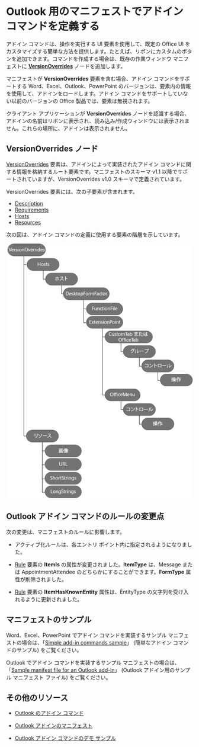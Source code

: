 # <a name="define-add-in-commands-in-your-manifest"></a>Outlook 用のマニフェストでアドイン コマンドを定義する

アドイン コマンドは、操作を実行する UI 要素を使用して、既定の Office UI をカスタマイズする簡単な方法を提供します。たとえば、リボンにカスタムのボタンを追加できます。コマンドを作成する場合は、既存の作業ウィンドウ マニフェストに **[VersionOverrides](../../../reference/manifest/versionoverrides.md)** ノードを追加します。 

マニフェストが **VersionOverrides** 要素を含む場合、アドイン コマンドをサポートする Word、Excel、Outlook、PowerPoint のバージョンは、要素内の情報を使用して、アドインをロードします。アドイン コマンドをサポートしていない以前のバージョンの Office 製品では、要素は無視されます。

クライアント アプリケーションが **VersionOverrides** ノードを認識する場合、アドインの名前はリボンに表示され、読み込み/作成ウィンドウには表示されません。これらの場所に、アドインは表示されません。
 

## <a name="versionoverrides-node"></a>VersionOverrides ノード

[VersionOverrides](../../../reference/manifest/versionoverrides.md) 要素は、アドインによって実装されたアドイン コマンドに関する情報を格納するルート要素です。マニフェストのスキーマ v1.1 以降でサポートされていますが、VersionOverrides v1.0 スキーマで定義されています。 

VersionOverrides 要素には、次の子要素が含まれます。

- [Description](../../../reference/manifest/description.md)
- [Requirements](../../../reference/manifest/requirements.md)
- [Hosts](../../../reference/manifest/hosts.md)
- [Resources](../../../reference/manifest/resources.md)

次の図は、アドイン コマンドの定義に使用する要素の階層を示しています。 

![マニフェスト内のアドイン コマンド要素の階層](../../../images/080da303-51c4-4882-b74a-7ba11517c0ad.png)

## <a name="rule-changes-for-outlook-add-in-commands"></a>Outlook アドイン コマンドのルールの変更点

次の変更は、マニフェストのルールに影響します。

- アクティブ化ルールは、各エントリ ポイント内に指定されるようになりました。
    
- [Rule](../../../reference/manifest/rule.md) 要素の **ItemIs** の属性が変更されました。**ItemType** は、Message または AppointmentAttendee のどちらかにすることができます。**FormType** 属性が削除されました。
    
- [Rule](../../../reference/manifest/rule.md) 要素の **ItemHasKnownEntity** 属性は、EntityType の文字列を受け入れるように更新されました。
    

## <a name="sample-manifests"></a>マニフェストのサンプル

Word、Excel、PowerPoint でアドイン コマンドを実装するサンプル マニフェストの場合は、「[Simple add-in commands sample](https://github.com/OfficeDev/Office-Add-in-Commands-Samples/tree/master/Simple)」 (簡単なアドイン コマンドのサンプル) をご覧ください。

Outlook でアドイン コマンドを実装するサンプル マニフェストの場合は、「[Sample manifest file for an Outlook add-in](https://gist.github.com/mlafleur/95b7ac030bb7a7ae742527e85a36b095)」 (Outlook アドイン用のサンプル マニフェスト ファイル) をご覧ください。


## <a name="additional-resources"></a>その他のリソース


- [Outlook のアドイン コマンド](../../outlook/add-in-commands-for-outlook.md)
    
- [Outlook アドインのマニフェスト](../../outlook/manifests/manifests.md)
    
- [Outlook アドイン コマンドのデモ サンプル](https://github.com/jasonjoh/command-demo)
